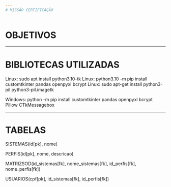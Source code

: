 ```yaml
---
# MISSÃO CERTIFICAÇÃO
---
```

# OBJETIVOS

---

# BIBLIOTECAS UTILIZADAS

Linux: sudo apt install python3.10-tk
Linux: python3.10 -m pip install customtkinter pandas openpyxl bcrypt
Linux: sudo apt-get install python3-pil python3-pil.imagetk

Windows: python -m pip install customtkinter pandas openpyxl bcrypt Pillow CTkMessagebox

---

# TABELAS

SISTEMAS(id[pk], nome)

PERFIS(id[pk], nome, descricao)

MATRIZSOD(id_sistemas[fk], nome_sistemas[fk], id_perfis[fk], nome_perfis[fk])

USUARIOS(cpf[pk], id_sistemas[fk], id_perfis[fk])
